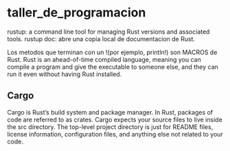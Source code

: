 # taller_de_programacion

rustup: a command line tool for managing Rust versions and associated tools. 
rustup doc: abre una copia local de documentacion de Rust.

Los metodos que terminan con un !(por ejemplo, println!) son MACROS de Rust.
Rust is an ahead-of-time compiled language, meaning you can compile a program and give the executable to someone else, and they can run it even without having Rust installed.

## Cargo
Cargo is Rust’s build system and package manager. 
In Rust, packages of code are referred to as crates.
Cargo expects your source files to live inside the src directory.
The top-level project directory is just for README files, license information, configuration files, and anything else not related to your code. 
